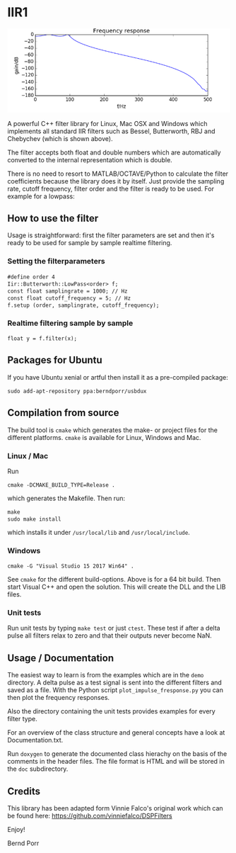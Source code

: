 # IIR1

![alt tag](cheby1.png)

A powerful C++ filter library for Linux, Mac OSX and Windows which
implements all standard IIR filters such as Bessel, Butterworth, RBJ
and Chebychev (which is shown above).

The filter accepts both float and double numbers which are
automatically converted to the internal representation which is
double.

There is no need to resort to MATLAB/OCTAVE/Python to calculate the
filter coefficients because the library does it by itself. Just
provide the sampling rate, cutoff frequency, filter order and the
filter is ready to be used. For example for a lowpass:

## How to use the filter
Usage is straightforward: first the filter parameters are set and
then it's ready to be used for sample by sample realtime filtering.

### Setting the filterparameters
```
#define order 4
Iir::Butterworth::LowPass<order> f;
const float samplingrate = 1000; // Hz
const float cutoff_frequency = 5; // Hz
f.setup (order, samplingrate, cutoff_frequency);
```
       
### Realtime filtering sample by sample
```
float y = f.filter(x);
```

## Packages for Ubuntu

If you have Ubuntu xenial or artful then
install it as a pre-compiled package:

```
sudo add-apt-repository ppa:berndporr/usbdux
```

## Compilation from source

The build tool is `cmake` which generates the make- or project
files for the different platforms. `cmake` is available for Linux, Windows
and Mac.

### Linux / Mac

Run
```
cmake -DCMAKE_BUILD_TYPE=Release .
```
which generates the Makefile. Then run:
```
make
sudo make install
```
which installs it under `/usr/local/lib` and `/usr/local/include`.

### Windows

```
cmake -G "Visual Studio 15 2017 Win64" .
```

See `cmake` for the different build-options. Above is for a 64 bit build.
Then start Visual C++ and open the solution. This will create
the DLL and the LIB files.

### Unit tests

Run unit tests by typing `make test` or just `ctest`.
These test if after a delta pulse all filters relax to zero and
that their outputs never become NaN.

## Usage / Documentation

The easiest way to learn is from the examples which are in the `demo`
directory. A delta pulse as a test signal is sent into the different
filters and saved as a file. With the Python script
`plot_impulse_fresponse.py` you can then plot the frequency responses.

Also the directory containing the unit tests provides examples for
every filter type.

For an overview of the class structure and general concepts have a
look at Documentation.txt.

Run `doxygen` to generate the documented class hierachy on the basis of
the comments in the header files. The file format is HTML and will be
stored in the `doc` subdirectory.

## Credits

This library has been adapted form Vinnie Falco's
original work which can be found here:
https://github.com/vinniefalco/DSPFilters

Enjoy!

Bernd Porr

